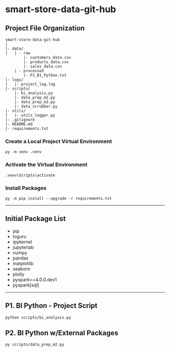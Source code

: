 # smart-store-data-git-hub

## Project File Organization

```plaintext
smart-store-data-git-hub
|
|- data/
|   | - raw
        |- customers_data.csv
        |- products_data.csv
        |- sales_data.csv
    | - processed
        |- P1_B1_Python.txt  
|- logs/
|   |- project_log.log
|- scripts/
    |- bi_analysis.py
    |- data_prep_m2.py
    |- data_prep_m3.py
    |- data_scrubber.py
|- utils/
|   |- utils_logger.py
|- .gitignore
|- README.md
|- requirements.txt
```
### Create a Local Project Virtual Environment

```shell
py -m venv .venv
```

### Activate the Virtual Environment

```shell
.venv\Scripts\activate
```

### Install Packages

```shell
py -m pip install --upgrade -r requirements.txt
```
-----

## Initial Package List

- pip
- loguru
- ipykernel
- jupyterlab
- numpy
- pandas
- matplotlib
- seaborn
- plotly
- pyspark==4.0.0.dev1
- pyspark[sql]

---
## P1. BI Python - Project Script

```shell
python scripts/bi_analysis.py
```

## P2. BI Python w/External Packages

```shell
py scripts/data_prep_m2.py
```

